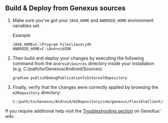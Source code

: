 Build & Deploy from Genexus sources
---

1. Make sure you've got your `JAVA_HOME` and `ANDROID_HOME` environment variables set.

    _Example_
    ```
    JAVA_HOME=C:\Program Files\Java\jdk
    ANDROID_HOME=C:\AndroidSDK
    ```

2. Then build and deploy your changes by executing the following command from the `Android\Sources`
directory inside your installation (e.g. C:/path/to/Genexus/Android/Sources).

    ```
    gradlew publishDebugPublicationToInternalRepository
    ```

3. Finally, verify that the changes were correctly applied by browsing the `m2Repository` directory:
    ```
    C:/path/to/Genexus/Android/m2Repository/com/genexus/FlexibleClient/*
    ```

If you require additional help visit the [Troubleshooting section](https://wiki.genexus.com/commwiki/servlet/wiki?43511) on GeneXus' wiki.
